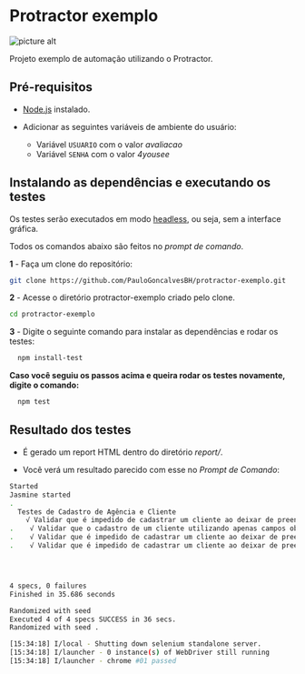 # Protractor exemplo

![picture alt](https://raw.githubusercontent.com/PauloGoncalvesBH/protractor-exemplo/a4417ae184a0d87587fbc0209634ef19affec7f4/images/protractor-pequeno.png)

 Projeto exemplo de automação utilizando o Protractor.

## Pré-requisitos

- [Node.js](https://nodejs.org/en/download/) instalado.

- Adicionar as seguintes variáveis de ambiente do usuário:
  - Variável `USUARIO` com o valor _avaliacao_
  - Variável `SENHA` com o valor _4yousee_

## Instalando as dependências e executando os testes

 Os testes serão executados em modo [headless](https://developers.google.com/web/updates/2017/04/headless-chrome), ou seja, sem a interface gráfica.

 Todos os comandos abaixo são feitos no _prompt de comando_.

**1** - Faça um clone do repositório:

```sh
git clone https://github.com/PauloGoncalvesBH/protractor-exemplo.git
```

**2** - Acesse o diretório protractor-exemplo criado pelo clone.

```sh
cd protractor-exemplo
```

**3** - Digite o seguinte comando para instalar as dependências e rodar os testes:

```sh
  npm install-test
```

**Caso você seguiu os passos acima e queira rodar os testes novamente, digite o comando:**

```sh
  npm test
```

## Resultado dos testes

- É gerado um report HTML dentro do diretório _report/_.

- Você verá um resultado parecido com esse no _Prompt de Comando_:

```sh
Started
Jasmine started
.
  Testes de Cadastro de Agência e Cliente
    √ Validar que é impedido de cadastrar um cliente ao deixar de preencher todos os campos obrigatório
.    √ Validar que o cadastro de um cliente utilizando apenas campos obrigatórios é realizado com sucesso
.    √ Validar que é impedido de cadastrar um cliente ao deixar de preencher o campo obrigatório 'Razão Social'
.    √ Validar que é impedido de cadastrar um cliente ao deixar de preencher o campo obrigatório 'Nome Fantasia'




4 specs, 0 failures
Finished in 35.686 seconds

Randomized with seed
Executed 4 of 4 specs SUCCESS in 36 secs.
Randomized with seed .

[15:34:18] I/local - Shutting down selenium standalone server.
[15:34:18] I/launcher - 0 instance(s) of WebDriver still running
[15:34:18] I/launcher - chrome #01 passed
```
